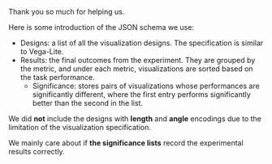 Thank you so much for helping us.

Here is some introduction of the JSON schema we use:

- Designs: a list of all the visualization designs. The specification is similar to Vega-Lite.
- Results: the final outcomes from the experiment. They are grouped by the metric, and under each metric, visualizations are sorted based on the task performance.
  - Significance: stores pairs of visualizations whose performances are significantly different, where the first entry performs significantly better than the second in the list.

We did **not** include the designs with **length** and **angle** encodings due to the limitation of the visualization specification.

We mainly care about if **the significance lists** record the experimental results correctly.
